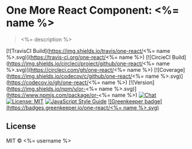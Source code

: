# One More React Component: <%= name %>
> <%= description %>

[![TravisCI Build](https://img.shields.io/travis/one-react/<%= name %>.svg)](https://travis-ci.org/one-react/<%= name %>)
[![CircieCI Build](https://img.shields.io/circleci/project/github/one-react/<%= name %>.svg)](https://circleci.com/gh/one-react/<%= name %>)
[![Coverage](https://img.shields.io/codecov/c/github/one-react/<%= name %>.svg)](https://codecov.io/gh/one-react/<%= name %>) 
[![Version](https://img.shields.io/npm/v/or-<%= name %>.svg)](https://www.npmjs.com/package/or-<%= name %>)
[![Chat](https://img.shields.io/gitter/room/one-react-org/Lobby.svg)](https://gitter.im/one-react-org/Lobby)
[![License: MIT](https://img.shields.io/badge/License-MIT-brightgreen.svg)](https://opensource.org/licenses/MIT)
[![JavaScript Style Guide](https://img.shields.io/badge/code_style-standard-brightgreen.svg)](https://standardjs.com)
[![Greenkeeper badge](https://badges.greenkeeper.io/one-react/<%= name %>.svg)](https://greenkeeper.io/) 

## License

MIT &copy; <%= username %>
